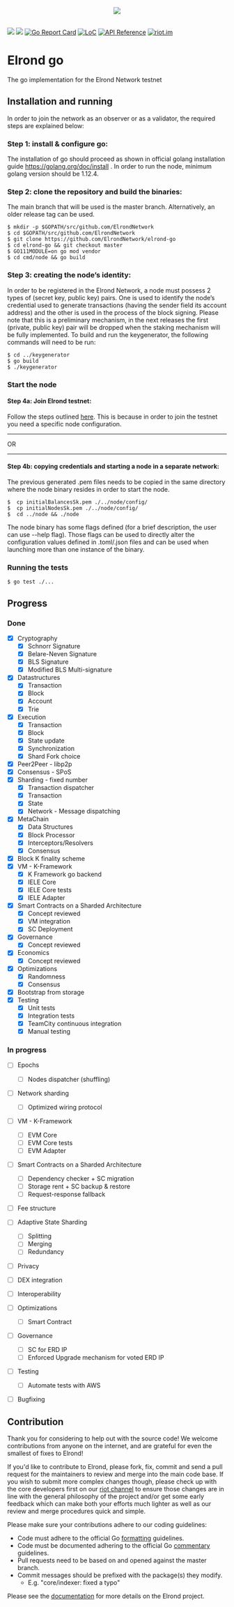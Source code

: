<!-- release v1.0.57 -->

<div style="text-align:center">
  <img src="https://github.com/ElrondNetwork/elrond-go/blob/master/elrond_logo_01.svg"></img>
</div>  

<br>

[![](https://img.shields.io/badge/made%20by-Elrond%20Network-blue.svg)](http://elrond.com/)
[![](https://img.shields.io/badge/project-Elrond%20Network%20Testnet-blue.svg)](https://testnet.elrond.com/)
[![Go Report Card](https://goreportcard.com/badge/github.com/ElrondNetwork/elrond-go)](https://goreportcard.com/report/github.com/ElrondNetwork/elrond-go)
[![LoC](https://tokei.rs/b1/github/ElrondNetwork/elrond-go?category=code)](https://github.com/ElrondNetwork/elrond-go)
[![API Reference](https://godoc.org/github.com/ElrondNetwork/elrond-go?status.svg)](https://godoc.org/github.com/ElrondNetwork/elrond-go)
[![riot.im](https://img.shields.io/badge/riot.im-JOIN%20CHAT-green.svg)](https://riot.im/app/#/room/#elrond:matrix.org)

# Elrond go

The go implementation for the Elrond Network testnet

## Installation and running

In order to join the network as an observer or as a validator, the required steps are explained below:

### Step 1: install & configure go:
The installation of go should proceed as shown in official golang installation guide https://golang.org/doc/install . In order to run the node, minimum golang version should be 1.12.4.

### Step 2: clone the repository and build the binaries:
The main branch that will be used is the master branch. Alternatively, an older release tag can be used.

```
$ mkdir -p $GOPATH/src/github.com/ElrondNetwork
$ cd $GOPATH/src/github.com/ElrondNetwork
$ git clone https://github.com/ElrondNetwork/elrond-go
$ cd elrond-go && git checkout master
$ GO111MODULE=on go mod vendor
$ cd cmd/node && go build
```

### Step 3: creating the node’s identity:
In order to be registered in the Elrond Network, a node must possess 2 types of (secret key, public key) pairs. One is used to identify the node’s credential used to generate transactions (having the sender field its account address) and the other is used in the process of the block signing. Please note that this is a preliminary mechanism, in the next releases the first (private, public key) pair will be dropped when the staking mechanism will be fully implemented. To build and run the keygenerator, the following commands will need to be run:

```
$ cd ../keygenerator
$ go build
$ ./keygenerator
```

### Start the node 
#### Step 4a: Join Elrond testnet:
Follow the steps outlined [here](https://docs.elrond.com/start-a-validator-node/start-the-network). This is because in order to join the testnet you need a specific node configuration.
______
OR
______
#### Step 4b: copying credentials and starting a node in a separate network:
The previous generated .pem files needs to be copied in the same directory where the node binary resides in order to start the node.

```
$  cp initialBalancesSk.pem ./../node/config/
$  cp initialNodesSk.pem ./../node/config/
$  cd ../node && ./node
```

The node binary has some flags defined (for a brief description, the user can use --help flag). Those flags can be used to directly alter the configuration values defined in .toml/.json files and can be used when launching more than one instance of the binary. 

### Running the tests	
```	
$ go test ./...	
```

## Progress

### Done
- [x] Cryptography
  - [x] Schnorr Signature
  - [x] Belare-Neven Signature
  - [x] BLS Signature
  - [x] Modified BLS Multi-signature
- [x] Datastructures
  - [x] Transaction
  - [x] Block
  - [x] Account
  - [x] Trie
- [x] Execution
  - [x] Transaction
  - [x] Block
  - [x] State update
  - [x] Synchronization
  - [x] Shard Fork choice
- [x] Peer2Peer - libp2p
- [x] Consensus - SPoS
- [x] Sharding - fixed number
  - [x] Transaction dispatcher 
  - [x] Transaction
  - [x] State
  - [x] Network - Message dispatching
- [x] MetaChain
  - [x] Data Structures
  - [x] Block Processor
  - [x] Interceptors/Resolvers
  - [x] Consensus
- [x] Block K finality scheme
- [x] VM - K-Framework
  - [x] K Framework go backend
  - [x] IELE Core
  - [x] IELE Core tests
  - [x] IELE Adapter
- [x] Smart Contracts on a Sharded Architecture
  - [x] Concept reviewed
  - [x] VM integration
  - [x] SC Deployment
- [x] Governance
  - [x] Concept reviewed
- [x] Economics
  - [x] Concept reviewed  
- [x] Optimizations
  - [x] Randomness
  - [x] Consensus
- [x] Bootstrap from storage
- [x] Testing 
  - [x] Unit tests
  - [x] Integration tests
  - [x] TeamCity continuous integration
  - [x] Manual testing

### In progress
- [ ] Epochs
  - [ ] Nodes dispatcher (shuffling)
- [ ] Network sharding
  - [ ] Optimized wiring protocol
- [ ] VM - K-Framework
  - [ ] EVM Core
  - [ ] EVM Core tests
  - [ ] EVM Adapter
- [ ] Smart Contracts on a Sharded Architecture
  - [ ] Dependency checker + SC migration
  - [ ] Storage rent + SC backup & restore
  - [ ] Request-response fallback
- [ ] Fee structure
- [ ] Adaptive State Sharding
  - [ ] Splitting
  - [ ] Merging 
  - [ ] Redundancy
- [ ] Privacy
- [ ] DEX integration
- [ ] Interoperability
- [ ] Optimizations
  - [ ] Smart Contract 
- [ ] Governance
  - [ ] SC for ERD IP
  - [ ] Enforced Upgrade mechanism for voted ERD IP
- [ ] Testing
  - [ ] Automate tests with AWS 
- [ ] Bugfixing


## Contribution
Thank you for considering to help out with the source code! We welcome contributions from anyone on the internet, and are grateful for even the smallest of fixes to Elrond!

If you'd like to contribute to Elrond, please fork, fix, commit and send a pull request for the maintainers to review and merge into the main code base. If you wish to submit more complex changes though, please check up with the core developers first on our [riot channel](https://riot.im/app/#/room/#elrond:matrix.org) to ensure those changes are in line with the general philosophy of the project and/or get some early feedback which can make both your efforts much lighter as well as our review and merge procedures quick and simple.

Please make sure your contributions adhere to our coding guidelines:

 - Code must adhere to the official Go [formatting](https://golang.org/doc/effective_go.html#formatting) guidelines.
 - Code must be documented adhering to the official Go [commentary](https://golang.org/doc/effective_go.html#commentary) guidelines.
 - Pull requests need to be based on and opened against the master branch.
 - Commit messages should be prefixed with the package(s) they modify.
    - E.g. "core/indexer: fixed a typo"

Please see the [documentation](https://docs.elrond.com/) for more details on the Elrond project.
